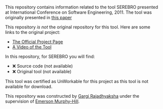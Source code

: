 This repository contains information related to the tool SEREBRO presented at International Conference on Software Engineering, 2011. The tool was originally presented in [this paper](http://dl.acm.org/citation.cfm?doid=1985793.1985982)

This repository _is not_ the original repository for this tool. Here are some links to the original project:
* [The Official Project Page](http://www.seat.utulsa.edu/?page_id=42)
* [A Video of the Tool](https://www.youtube.com/watch?v=h41F9hxMMVA)

In this repository, for SEREBRO you will find:
* :x: Source code (not available)
* :x: Original tool (not available)

This tool was certified as UnWorkable for this project as this tool is not available for download.

This repository was constructed by [Gargi Rajadhyaksha](https://github.com/gsrajadh/) under the supervision of [Emerson Murphy-Hill](https://github.com/CaptainEmerson). 
